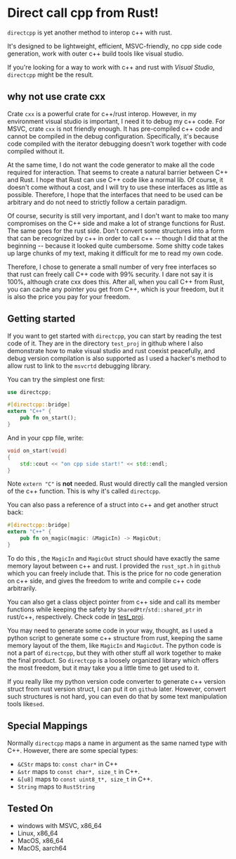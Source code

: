 # Direct call cpp from Rust!

`directcpp` is yet another method to interop c++ with rust.

It's designed to be lightweight, efficient, MSVC-friendly, no cpp side code generation, work with outer c++ build tools like visual studio.

If you're looking for a way to work with c++ and rust with *Visual Studio*, `directcpp` might be the result.

## why not use crate cxx

Crate `cxx` is a powerful crate for c++/rust interop. However, in my environment visual studio is important, I need it to debug my c++ code. For MSVC, crate `cxx` is not friendly enough. It has pre-compiled c++ code and cannot be compiled in the debug configuration. Specifically, it's because code compiled with the iterator debugging doesn't work together with code compiled without it.

At the same time, I do not want the code generator to make all the code required for interaction. That seems to create a natural barrier between C++ and Rust. I hope that Rust can use C++ code like a normal lib. Of course, it doesn't come without a cost, and I will try to use these interfaces as little as possible. Therefore, I hope that the interfaces that need to be used can be arbitrary and do not need to strictly follow a certain paradigm.

Of course, security is still very important, and I don't want to make too many compromises on the C++ side and make a lot of strange functions for Rust. The same goes for the rust side. Don't convert some structures into a form that can be recognized by c++ in order to call c++ -- though I did that at the beginning -- because it looked quite cumbersome. Some shitty code takes up large chunks of my text, making it difficult for me to read my own code.

Therefore, I chose to generate a small number of very free interfaces so that rust can freely call C++ code with 99% security. I dare not say it is 100%, although crate cxx does this. After all, when you call C++ from Rust, you can cache any pointer you get from C++, which is your freedom, but it is also the price you pay for your freedom.

## Getting started

If you want to get started with `directcpp`, you can start by reading the test code of it. They are in the directory `test_proj` in github where I also demonstrate how to make visual studio and rust coexist peacefully, and debug version compilation is also supported as I used a hacker's method to allow rust to link to the `msvcrtd` debugging library.

You can try the simplest one first:

```rust
use directcpp;

#[directcpp::bridge]
extern "C++" {
	pub fn on_start();
}
```

And in your cpp file, write:

```c++
void on_start(void)
{
	std::cout << "on cpp side start!" << std::endl;
}
```

Note `extern "C"` is **not** needed. Rust would directly call the mangled version of the c++ function. This is why it's called `directcpp`.

You can also pass a reference of a struct into c++ and get another struct back:

```rust
#[directcpp::bridge]
extern "C++" {
	pub fn on_magic(magic: &MagicIn) -> MagicOut;
}
```

To do this , the `MagicIn` and `MagicOut` struct should have exactly the same memory layout between c++ and rust. I provided the `rust_spt.h` in `github` which you can freely include that. This is the price for no code generation on c++ side, and gives the freedom to write and compile c++ code arbitrarily.

You can also get a class object pointer from c++ side and call its member functions while keeping the safety by `SharedPtr`/`std::shared_ptr` in rust/c++, respectively. Check code in [test\_proj](https://github.com/swigger/directcpp/tree/master/test_proj).

You may need to generate some code in your way, thought, as I used a python script to generate some c++ structure from rust, keeping the same memory layout of the them, like `MagicIn` and `MagicOut`. The python code is not a part of `directcpp`, but they with other stuff all work together to make  the final product. So `directcpp` is a loosely organized library which offers the most freedom, but it may take you a little time to get used to it.

If you really like my python version code converter to generate c++ version struct from rust version struct, I can put it on `github` later. However, convert such structures is not hard, you can even do that by some text manipulation tools like`sed`.

## Special Mappings

Normally `directcpp` maps a name in argument as the same named type with C++. However, there are some special types:

* `&CStr` maps to: `const char*` in C++
* `&str` maps to `const char*, size_t` in C++.
* `&[u8]` maps to `const uint8_t*, size_t` in C++.
* `String` maps to `RustString`

## Tested On

* windows with MSVC, x86_64
* Linux, x86_64
* MacOS, x86_64
* MacOS, aarch64

